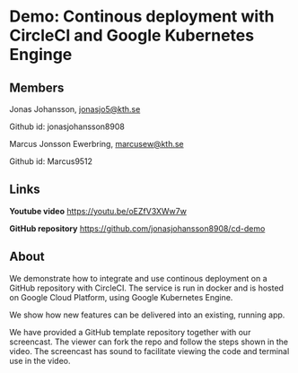# Demo: Continous deployment with CircleCI and Google Kubernetes Enginge

## Members

Jonas Johansson, jonasjo5@kth.se

Github id: jonasjohansson8908

Marcus Jonsson Ewerbring, marcusew@kth.se

Github id: Marcus9512

## Links

**Youtube video**
https://youtu.be/oEZfV3XWw7w

**GitHub repository**
https://github.com/jonasjohansson8908/cd-demo

## About

We demonstrate how to integrate and use continous deployment on a GitHub repository with CircleCI.
The service is run in docker and is hosted on Google Cloud Platform, using Google Kubernetes Engine.

We show how new features can be delivered into an existing, running app.

We have provided a GitHub template repository together with our screencast. The viewer can fork the repo and follow the steps shown in the video. The screencast has sound to facilitate viewing the code and terminal use in the video.
